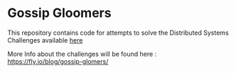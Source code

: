 # Gossip Gloomers

This repository contains code for attempts to solve the Distributed Systems Challenges available [here](https://fly.io/dist-sys/)

More Info about the challenges will be found here : https://fly.io/blog/gossip-glomers/